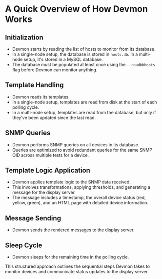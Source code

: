 # A Quick Overview of How Devmon Works

## Initialization
- Devmon starts by reading the list of hosts to monitor from its database.
- In a single-node setup, the database is stored in `hosts.db`. In a multi-node setup, it's stored in a MySQL database.
- The database must be populated at least once using the `--readbbhosts` flag before Devmon can monitor anything.

## Template Handling
- Devmon reads its templates.
- In a single-node setup, templates are read from disk at the start of each polling cycle.
- In a multi-node setup, templates are read from the database, but only if they've been updated since the last read.

## SNMP Queries
- Devmon performs SNMP queries on all devices in its database.
- Queries are optimized to avoid redundant queries for the same SNMP OID across multiple tests for a device.

## Template Logic Application
- Devmon applies template logic to the SNMP data received.
- This involves transformations, applying thresholds, and generating a message for the display server.
- The message includes a timestamp, the overall device status (red, yellow, green), and an HTML page with detailed device information.

## Message Sending
- Devmon sends the rendered messages to the display server.

## Sleep Cycle
- Devmon sleeps for the remaining time in the polling cycle.

This structured approach outlines the sequential steps Devmon takes to monitor devices and communicate status updates to the display server.
